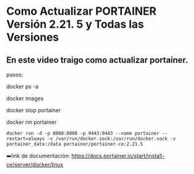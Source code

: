 # Como Actualizar PORTAINER Versión 2.21. 5  y Todas las Versiones
## En este video traigo como actualizar portainer.

pasos:

docker ps -a

docker images

docker stop portainer

docker rm portainer

    docker run -d -p 8000:8000 -p 9443:9443 --name portainer --restart=always -v /var/run/docker.sock:/var/run/docker.sock -v portainer_data:/data portainer/portainer-ce:2.21.5
    

➡️link de documentación: https://docs.portainer.io/start/install-ce/server/docker/linux